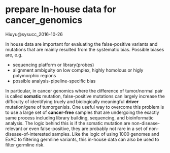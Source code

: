 # prepare In-house data for cancer_genomics
Hiuyu@sysucc_2016-10-26

In house data are important for evaluating the false-positive variants and mutations that are mainly resulted from the systematic bias. Possible biases are, e.g. 

* sequencing platform or library(probes)
* alignment ambiguity on low complex, highly homolous or higly polymorphic regions
* possible analysis-pipeline-specific bias

In particular, in cancer genomics where the difference of tumor/normal pair is called **somatic** mutation, false-positive mutations can largely increase the difficulty of identifying truely and biologically meaningful **driver** mutation/gene of tumorgenisis. One useful way to overcome this problem is to use a large set of **cancer-free** samples that are undergoing the exactly same process including library building, sequencing, and bioinformatic analysis. The logic behind this is if the somatic mutation are non-disease-relevant or even false-positive, they are probably not rare in a set of non-disease-of-interested samples. Like the logic of using 1000 genomes and ExAC to filtering germline variants, this in-house data can also be used to filter germline risk.
